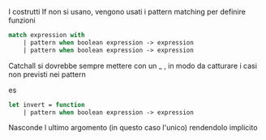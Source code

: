 I costrutti If non si usano, vengono usati i pattern matching per definire funzioni
```ocaml
match expression with 
	| pattern when boolean expression -> expression 
	| pattern when boolean expression -> expression
 ```

Catchall si dovrebbe sempre mettere con un \_ , in modo da catturare i casi non previsti nei pattern

es
```ocaml
let invert = function
	| pattern when boolean expression -> expression 
 ```
Nasconde l ultimo argomento (in questo caso l'unico) rendendolo implicito 